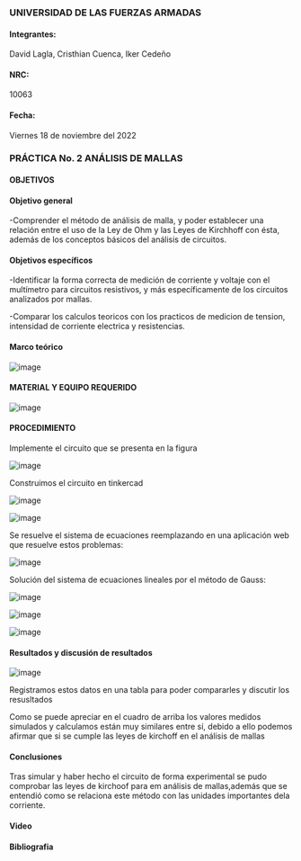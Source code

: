  ### UNIVERSIDAD DE LAS FUERZAS ARMADAS 

#### Integrantes:

David Lagla, Cristhian Cuenca, Iker Cedeño
 
#### NRC:

10063

#### Fecha:

Viernes 18 de noviembre del 2022

### PRÁCTICA No. 2 ANÁLISIS DE MALLAS

#### OBJETIVOS 

#### Objetivo general


-Comprender el método de análisis de malla, y poder establecer una relación entre el uso de la Ley de Ohm y las Leyes de Kirchhoff con ésta, además de los conceptos básicos del análisis de circuitos.


#### Objetivos específicos 

-Identificar la forma correcta de medición de corriente y voltaje con el multímetro para circuitos resistivos, y más específicamente de los circuitos analizados por mallas.


-Comparar los calculos teoricos con los practicos de medicion de tension, intensidad de corriente electrica y resistencias.


#### Marco teórico

![image](https://user-images.githubusercontent.com/116814386/202626750-82807f85-b665-4b6f-8da8-0d69937e2579.png)


#### MATERIAL Y EQUIPO REQUERIDO

![image](https://user-images.githubusercontent.com/116814386/202618837-51cc5a42-d7ec-4582-8859-ede959f5ca62.png)
  
#### PROCEDIMIENTO

Implemente el circuito que se presenta en la figura

![image](https://user-images.githubusercontent.com/116814386/202618972-9ef4c678-101c-49e3-a81f-667ae639757c.png)

Construimos el circuito en tinkercad 

![image](https://user-images.githubusercontent.com/116814386/202620518-5d2bb72c-5d14-4077-ab78-38b4dcef8c9e.png)

![image](https://user-images.githubusercontent.com/116814386/202625241-615d5aeb-4d28-4e22-bf66-7d311af9cc09.png)

Se resuelve el sistema de ecuaciones reemplazando en una aplicación web que resuelve estos problemas:

![image](https://user-images.githubusercontent.com/116814386/202625759-fbabc152-0e1d-4aee-a030-230b87365c02.png)

Solución del sistema de ecuaciones lineales por el método de Gauss:

![image](https://user-images.githubusercontent.com/116814386/202626354-1a91fec8-9192-4708-ad6d-45cf7e50326d.png)

![image](https://user-images.githubusercontent.com/116814386/202626487-9c54fe8d-5a6f-4b95-b0bb-4529b8d441aa.png)

![image](https://user-images.githubusercontent.com/116814386/202626578-0190cd57-f6db-45db-b18f-5a9ec63481d4.png)

#### Resultados y discusión de resultados 

![image](https://user-images.githubusercontent.com/116814386/202718663-ef5c72e7-002e-4898-b20d-6ffe6f3c003e.png)


Registramos estos datos en una tabla para poder compararles y discutir los resusltados 
 
Como se puede apreciar en el cuadro de arriba los valores medidos simulados y calculamos están muy similares entre sí, debido a ello podemos afirmar que si se cumple las leyes de kirchoff en el análisis de mallas


#### Conclusiones 

Tras simular y haber hecho el circuito de forma experimental se pudo comprobar las leyes de kirchoof para em análisis de mallas,además que se entendió como se relaciona este método con las unidades importantes dela corriente.

#### Video

#### Bibliografia 




